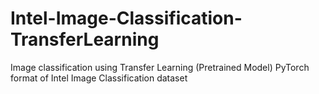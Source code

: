 # Intel-Image-Classification-TransferLearning
Image classification using Transfer Learning (Pretrained Model) PyTorch format of Intel Image Classification dataset
